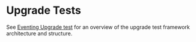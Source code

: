 # Upgrade Tests

See [Eventing Upgrade test](https://github.com/knative/eventing/blob/main/test/upgrade/README.md)
for an overview of the upgrade test framework architecture and structure.
